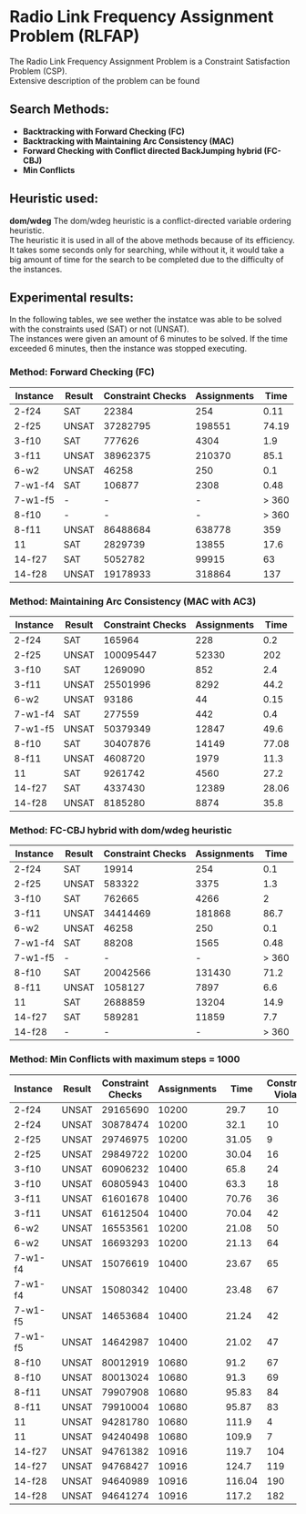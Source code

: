 # Radio Link Frequency Assignment Problem (RLFAP)
The Radio Link Frequency Assignment Problem is a Constraint Satisfaction Problem (CSP). <br>
Extensive description of the problem can be found 

## Search Methods:
- **Backtracking with Forward Checking (FC)**
- **Backtracking with Maintaining Arc Consistency (MAC)**
- **Forward Checking with Conflict directed BackJumping hybrid (FC-CBJ)**
- **Min Conflicts**

## Heuristic used:
**dom/wdeg**
The dom/wdeg heuristic is a conflict-directed variable ordering heuristic. <br>
The heuristic it is used in all of the above methods because of its efficiency. <br>
It takes some seconds only for searching, while without it, it would take a big amount of time for the search to be completed due to the difficulty of the instances.

## Experimental results:
In the following tables, we see wether the instatce was able to be solved with the constraints used (SAT) or not (UNSAT). <br>
The instances were given an amount of 6 minutes to be solved. If the time exceeded 6 minutes, then the instance was stopped executing.

### Method: Forward Checking (FC)
| Instance  | Result | Constraint Checks | Assignments | Time    |
|-----------|--------|-------------------|-------------|---------|
| 2-f24     | SAT    | 22384             | 254         | 0.11    |
| 2-f25     | UNSAT  | 37282795          | 198551      | 74.19   |
| 3-f10     | SAT    | 777626            | 4304        | 1.9     |
| 3-f11     | UNSAT  | 38962375          | 210370      | 85.1    |
| 6-w2      | UNSAT  | 46258             | 250         | 0.1     |
| 7-w1-f4   | SAT    | 106877            | 2308        | 0.48    |
| 7-w1-f5   | -      | -                 | -           | > 360   |
| 8-f10     | -      | -                 | -           | > 360   |
| 8-f11     | UNSAT  | 86488684          | 638778      | 359     |
| 11        | SAT    | 2829739           | 13855       | 17.6    |
| 14-f27    | SAT    | 5052782           | 99915       | 63      |
| 14-f28    | UNSAT  | 19178933          | 318864      | 137     |

### Method: Maintaining Arc Consistency (MAC with AC3)
| Instance  | Result | Constraint Checks | Assignments | Time    |
|-----------|--------|-------------------|-------------|---------|
| 2-f24     | SAT    | 165964            | 228         | 0.2     |
| 2-f25     | UNSAT  | 100095447         | 52330       | 202     |
| 3-f10     | SAT    | 1269090           | 852         | 2.4     |
| 3-f11     | UNSAT  | 25501996          | 8292        | 44.2    |
| 6-w2      | UNSAT  | 93186             | 44          | 0.15    |
| 7-w1-f4   | SAT    | 277559            | 442         | 0.4     |
| 7-w1-f5   | UNSAT  | 50379349          | 12847       | 49.6    |
| 8-f10     | SAT    | 30407876          | 14149       | 77.08   |
| 8-f11     | UNSAT  | 4608720           | 1979        | 11.3    |
| 11        | SAT    | 9261742           | 4560        | 27.2    |
| 14-f27    | SAT    | 4337430           | 12389       | 28.06   |
| 14-f28    | UNSAT  | 8185280           | 8874        | 35.8    |


### Method: FC-CBJ hybrid with dom/wdeg heuristic
| Instance  | Result | Constraint Checks | Assignments | Time    |
|-----------|--------|-------------------|-------------|---------|
| 2-f24     | SAT    | 19914             | 254         | 0.1     |
| 2-f25     | UNSAT  | 583322            | 3375        | 1.3     |
| 3-f10     | SAT    | 762665            | 4266        | 2       |
| 3-f11     | UNSAT  | 34414469          | 181868      | 86.7    |
| 6-w2      | UNSAT  | 46258             | 250         | 0.1     |
| 7-w1-f4   | SAT    | 88208             | 1565        | 0.48    |
| 7-w1-f5   | -      | -                 | -           | > 360   |
| 8-f10     | SAT    | 20042566          | 131430      | 71.2    |
| 8-f11     | UNSAT  | 1058127           | 7897        | 6.6     |
| 11        | SAT    | 2688859           | 13204       | 14.9    |
| 14-f27    | SAT    | 589281            | 11859       | 7.7     |
| 14-f28    | -      | -                 | -           | > 360   |

### Method: Min Conflicts with maximum steps = 1000
| Instance  | Result | Constraint Checks | Assignments | Time  | Constraints Violated |
|-----------|--------|-------------------|-------------|-------|----------------------|
| 2-f24     | UNSAT  | 29165690          | 10200       | 29.7  | 10                   |
| 2-f24     | UNSAT  | 30878474          | 10200       | 32.1  | 10                   |
| 2-f25     | UNSAT  | 29746975          | 10200       | 31.05 | 9                    |
| 2-f25     | UNSAT  | 29849722          | 10200       | 30.04 | 16                   |
| 3-f10     | UNSAT  | 60906232          | 10400       | 65.8  | 24                   |
| 3-f10     | UNSAT  | 60805943          | 10400       | 63.3  | 18                   |
| 3-f11     | UNSAT  | 61601678          | 10400       | 70.76 | 36                   |
| 3-f11     | UNSAT  | 61612504          | 10400       | 70.04 | 42                   |
| 6-w2      | UNSAT  | 16553561          | 10200       | 21.08 | 50                   |
| 6-w2      | UNSAT  | 16693293          | 10200       | 21.13 | 64                   |
| 7-w1-f4   | UNSAT  | 15076619          | 10400       | 23.67 | 65                   |
| 7-w1-f4   | UNSAT  | 15080342          | 10400       | 23.48 | 67                   |
| 7-w1-f5   | UNSAT  | 14653684          | 10400       | 21.24 | 42                   |
| 7-w1-f5   | UNSAT  | 14642987          | 10400       | 21.02 | 47                   |
| 8-f10     | UNSAT  | 80012919          | 10680       | 91.2  | 67                   |
| 8-f10     | UNSAT  | 80013024          | 10680       | 91.3  | 69                   |
| 8-f11     | UNSAT  | 79907908          | 10680       | 95.83 | 84                   |
| 8-f11     | UNSAT  | 79910004          | 10680       | 95.87 | 83                   |
| 11        | UNSAT  | 94281780          | 10680       | 111.9 | 4                    |
| 11        | UNSAT  | 94240498          | 10680       | 109.9 | 7                    |
| 14-f27    | UNSAT  | 94761382          | 10916       | 119.7 | 104                  |
| 14-f27    | UNSAT  | 94768427          | 10916       | 124.7 | 119                  |
| 14-f28    | UNSAT  | 94640989          | 10916       | 116.04| 190                  |
| 14-f28    | UNSAT  | 94641274          | 10916       | 117.2 | 182                  |
